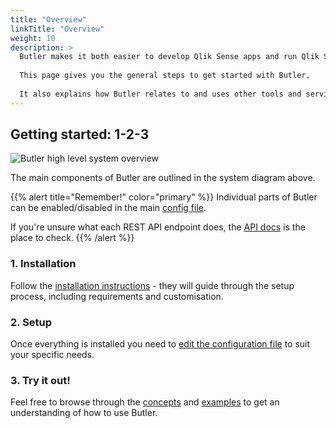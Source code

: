 ```yaml
---
title: "Overview"
linkTitle: "Overview"
weight: 10
description: >
  Butler makes it both easier to develop Qlik Sense apps and run Qlik Sense clusters.  
    
  This page gives you the general steps to get started with Butler.  
  
  It also explains how Butler relates to and uses other tools and services.
---
```


## Getting started: 1-2-3

![Butler high level system overview](/img/butler-system-overview-1.png "Butler high level system overview")  

The main components of Butler are outlined in the system diagram above.

{{% alert title="Remember!" color="primary" %}}
Individual parts of Butler can be enabled/disabled in the main [config file](/docs/reference/config-file/).

If you're unsure what each REST API endpoint does, the [API docs](/docs/reference/rest-api/?operationsSorter=alpha) is the place to check.
{{% /alert %}}

### 1. Installation

Follow the [installation instructions](/docs/getting-started/install) - they will guide through the setup process, including requirements and customisation.

### 2. Setup

Once everything is installed you need to [edit the configuration file](./setup) to suit your specific needs.

### 3. Try it out!

Feel free to browse through the [concepts](/docs/concepts) and [examples](/docs/examples) to get an understanding of how to use Butler.
